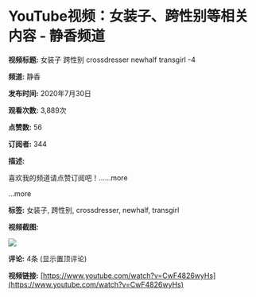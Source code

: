 # YouTube视频：女装子、跨性别等相关内容 - 静香频道

**视频标题:** 女装子 跨性别 crossdresser newhalf transgirl -4

**频道:** 静香

**发布时间:** 2020年7月30日

**观看次数:** 3,889次

**点赞数:** 56

**订阅者:** 344

**描述:**

喜欢我的频道请点赞订阅吧！…...more

...more

**标签:** 女装子, 跨性别, crossdresser, newhalf, transgirl

**视频截图:**

[![](https://yt3.ggpht.com/ytc/AIdro_n7oCxLahMZ9WfKgiQHqERDlbqpmRecMQKq1NivJmVdoQ=s48-c-k-c0x00ffffff-no-rj)](/@%E9%9D%99%E9%A6%99-h9s)

**评论:** 4条 (显示置顶评论)

**视频链接:** [https://www.youtube.com/watch?v=CwF4826wyHs](https://www.youtube.com/watch?v=CwF4826wyHs)
